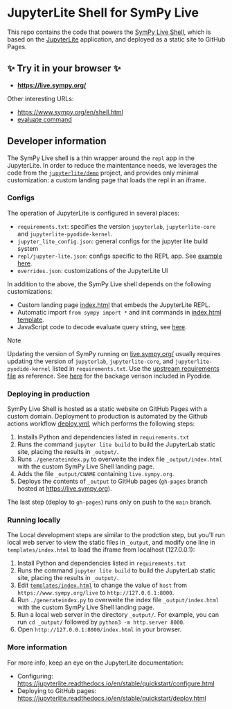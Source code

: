 # JupyterLite Shell for SymPy Live 

This repo contains the code that powers the [SymPy Live Shell](https://live.sympy.org/),
which is based on the [JupyterLite](https://jupyterlite.readthedocs.io) application,
and deployed as a static site to GitHub Pages.


## ✨ Try it in your browser ✨

- **https://live.sympy.org/**

Other interesting URLs:
- https://www.sympy.org/en/shell.html
- [evaluate command](https://www.sympy.org/en/shell.html?evaluate=diff(sin(x)%2C%20x)%0A%23--%0A)



## Developer information

The SymPy Live shell is a thin wrapper around the `repl` app in the JupyterLite.
In order to reduce the maintentance needs,
we leverages the code from the [`jupyterlite/demo`](https://github.com/jupyterlite/demo) project,
and provides only minimal customization: a custom landing page that loads the repl in an iframe.


### Configs

The operation of JupyterLite is configured in several places:
- `requirements.txt`: specifies the version `jupyterlab`, `jupyterlite-core` and `jupyterlite-pyodide-kernel`.
- `jupyter_lite_config.json`: general configs for the jupyter lite build system
- `repl/jupyter-lite.json`: configs specific to the REPL app. See [example here](https://github.com/ivanistheone/live/blob/357e60a228b43ac28ef835953d00f4495a429d78/repl/jupyter-lite.json).
- `overrides.json`: customizations of the JupyterLite UI

In addition to the above, the SymPy Live shell depends on the following customizations:
- Custom landing page [index.html](https://github.com/sympy/live/blob/main/templates/index.html) that embeds the JupyterLite REPL.
- Automatic import `from sympy import *` and init commands in [index.html template](https://github.com/sympy/live/blob/main/templates/index.html#L6-L11).
- JavaScript code to decode evaluate query string, see [here](https://github.com/sympy/live/blob/main/templates/index.html#L49-L56).

> [!NOTE]
> Updating the version of SymPy running on [live.sympy.org/](https://live.sympy.org/) usually requires updating the version of `jupyterlab`, `jupyterlite-core`, and `jupyterlite-pyodide-kernel` listed in `requirements.txt`. Use the [upstream requirements file](https://github.com/jupyterlite/demo/blob/main/requirements.txt) as reference. See [here](https://pyodide.org/en/stable/usage/packages-in-pyodide.html) for the backage verison included in Pyodide. 



### Deploying in production

SymPy Live Shell is hosted as a static website on GitHub Pages with a custom domain.
Deployment to production is automated by the Github actions workflow [deploy.yml](https://github.com/sympy/live/blob/main/.github/workflows/deploy.yml),
which performs the following steps:

 1. Installs Python and dependencies listed in `requirements.txt`
 2. Runs the command `jupyter lite build` to build the JupyterLab static site, placing the results in `_output/`.
 3. Runs `./generateindex.py` to overweite the index file `_output/index.html` with the custom SymPy Live Shell landing page.
 4. Adds the file `_output/CNAME` containing `live.sympy.org`.
 5. Deploys the contents of `_output` to GitHub pages (`gh-pages` branch hosted at https://live.sympy.org).

The last step (deploy to `gh-pages`) runs only on push to the `main` branch.


### Running locally

The Local development steps are similar to the prodction step,
but you'll run local web server to view the static files in `_output`,
and modify one line in `templates/index.html` to load the iframe from localhost (127.0.0.1):

 1. Install Python and dependencies listed in `requirements.txt`
 2. Runs the command `jupyter lite build` to build the JupyterLab static site, placing the results in `_output/`.
 3. Edit [`templates/index.html`](https://github.com/sympy/live/blob/main/templates/index.html#L3)
    to change the value of `host` from `https://www.sympy.org/live` to `http://127.0.0.1:8000`.
 4. Run `./generateindex.py` to overweite the index file `_output/index.html` with the custom SymPy Live Shell landing page.
 5. Run a local web server in the directory `_output/`. For example, you can run `cd _output/` followed by `python3 -m http.server 8000`.
 6. Open `http://127.0.0.1:8000/index.html` in your browser.



### More information

For more info, keep an eye on the JupyterLite documentation:

- Configuring: https://jupyterlite.readthedocs.io/en/stable/quickstart/configure.html
- Deploying to GitHub pages: https://jupyterlite.readthedocs.io/en/stable/quickstart/deploy.html

